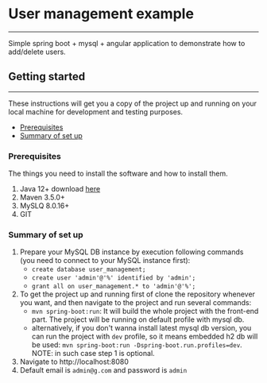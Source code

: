 # User management example
---
Simple spring boot + mysql + angular application to demonstrate how to add/delete users.

## Getting started
---
These instructions will get you a copy of the project up and running on your local machine for development and testing purposes.

* [Prerequisites](#prerequisites)
* [Summary of set up](#summary-of-set-up)

### Prerequisites

The things you need to install the software and how to install them.

1. Java 12+ download [here][1]
2. Maven 3.5.0+
3. MySLQ 8.0.16+
4. GIT

### Summary of set up
1. Prepare your MySQL DB instance by execution following commands (you need to connect to your MySQL instance first):
    - `create database user_management;`
    - `create user 'admin'@'%' identified by 'admin';`
    - `grant all on user_management.* to 'admin'@'%';`
2. To get the project up and running first of clone the repository whenever you want, and then navigate to the project and run several commands:
    - `mvn spring-boot:run`: It will build the whole project with the front-end part. The project will be running on default profile with mysql db.
    - alternatively, if you don't wanna install latest mysql db version, you can run the project with `dev` profile, so it means embedded h2 db will be used: `mvn spring-boot:run -Dspring-boot.run.profiles=dev`. NOTE: in such case step 1 is optional.    
3. Navigate to http://localhost:8080
4. Default email is `admin@g.com` and password is `admin`

[1]: https://jdk.java.net/12/
